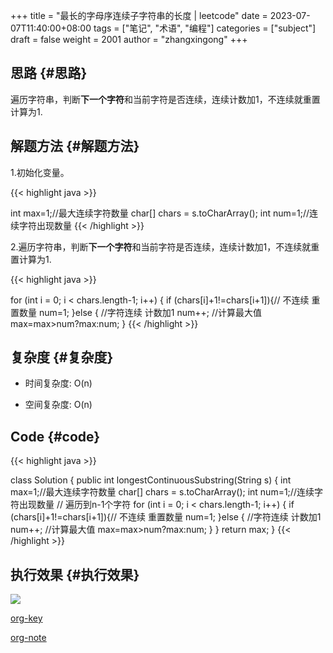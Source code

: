 +++
title = "最长的字母序连续子字符串的长度 | leetcode"
date = 2023-07-07T11:40:00+08:00
tags = ["笔记", "术语", "编程"]
categories = ["subject"]
draft = false
weight = 2001
author = "zhangxingong"
+++

## 思路 {#思路}

遍历字符串，判断**下一个字符**和当前字符是否连续，连续计数加1，不连续就重置计算为1.


## 解题方法 {#解题方法}

1.初始化变量。

{{< highlight java >}}

int max=1;//最大连续字符数量
char[] chars = s.toCharArray();
int num=1;//连续字符出现数量
{{< /highlight >}}

2.遍历字符串，判断**下一个字符**和当前字符是否连续，连续计数加1，不连续就重置计算为1.

{{< highlight java >}}

for (int i = 0; i < chars.length-1; i++) {
if (chars[i]+1!=chars[i+1]){// 不连续 重置数量
num=1;
}else { //字符连续 计数加1
num++;
//计算最大值
max=max>num?max:num;
}
{{< /highlight >}}


## 复杂度 {#复杂度}

-   时间复杂度: O(n)

-   空间复杂度: O(n)


## Code {#code}

{{< highlight java >}}

class Solution {
public   int longestContinuousSubstring(String s) {
int max=1;//最大连续字符数量
char[] chars = s.toCharArray();
int num=1;//连续字符出现数量
// 遍历到n-1个字符
for (int i = 0; i < chars.length-1; i++) {
if (chars[i]+1!=chars[i+1]){// 不连续 重置数量
num=1;
}else { //字符连续 计数加1
num++;
//计算最大值
max=max>num?max:num;
}
}
return max;
}
{{< /highlight >}}


## 执行效果 {#执行效果}

![](https://pic.leetcode.cn/1682040911-wtlNlA-image.png)

[org-key](https://orgmode.org/orgcard.txt)

[org-note](https://github.com/EvanMeek/Learn-Org/blob/master/org-note.org)
